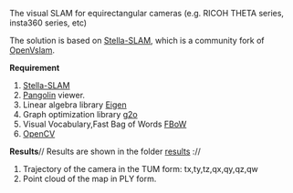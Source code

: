 

The visual SLAM for equirectangular cameras (e.g. RICOH THETA series, insta360 series, etc) 



The solution is based on [Stella-SLAM](https://github.com/stella-cv/stella_vslam), which is a community fork of [OpenVslam](https://github.com/xdspacelab/openvslam).


**Requirement**
1. [Stella-SLAM](https://github.com/stella-cv/stella_vslam)
2. [Pangolin](https://github.com/stevenlovegrove/Pangolin) viewer.
3. Linear algebra library [Eigen](https://eigen.tuxfamily.org/index.php?title=Main_Page)
4. Graph optimization library [g2o](https://github.com/RainerKuemmerle/g2o)
5. Visual Vocabulary,Fast Bag of Words [FBoW](https://github.com/stella-cv/FBoW)
6. [OpenCV](https://opencv.org)



**Results**//
Results are shown in the folder [results](https://github.com/yazanmaalla/panorama_visual_slam/tree/main/results) ://
1. Trajectory of the camera in the TUM form:
        tx,ty,tz,qx,qy,qz,qw
2. Point cloud of the map in PLY form.
